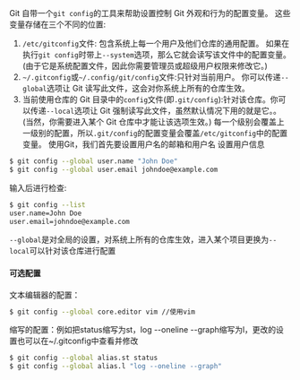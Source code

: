 Git 自带一个`git config`的工具来帮助设置控制 Git 外观和行为的配置变量。
这些变量存储在三个不同的位置:
1. `/etc/gitconfig`文件: 包含系统上每一个用户及他们仓库的通用配置。 如果在执行`git config`时带上`--system`选项，那么它就会读写该文件中的配置变量。(由于它是系统配置文件，因此你需要管理员或超级用户权限来修改它。) 
2. `~/.gitconfig`或`~/.config/git/config`文件:只针对当前用户。 你可以传递`--global`选项让 Git 读写此文件，这会对你系统上所有的仓库生效。
3.  当前使用仓库的 Git 目录中的`config`文件(即`.git/config`):针对该仓库。你可以传递`--local`选项让 Git 强制读写此文件，虽然默认情况下用的就是它。。 (当然，你需要进入某个 Git 仓库中才能让该选项生效。)
每一个级别会覆盖上一级别的配置，所以`.git/config`的配置变量会覆盖`/etc/gitconfig`中的配置变量。
使用Git，我们首先要设置用户名的邮箱和用户名
设置用户信息
```bash
$ git config --global user.name "John Doe"
$ git config --global user.email johndoe@example.com
```
输入后进行检查: 
```bash
$ git config --list
user.name=John Doe
user.email=johndoe@example.com
```
`--global`是对全局的设置，对系统上所有的仓库生效，进入某个项目更换为`--local`可以针对该仓库进行配置
#### 可选配置
文本编辑器的配置：
```bash 
$ git config --global core.editor vim //使用vim
```
缩写的配置：例如把status缩写为st，log --oneline --graph缩写为l，更改的设置也可以在~/.gitconfig中查看并修改
```bash
$ git config --global alias.st status
$ git config --global alias.l "log --oneline --graph"
```
